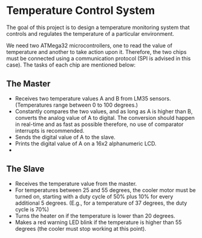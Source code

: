 # Temperature Control System
The goal of this project is to design a temperature monitoring system that controls and regulates the temperature of a particular environment.  
  
We need two ATMega32 microcontrollers, one to read the value of temperature and another to take action upon it. Therefore, the two chips must be connected using a communication protocol (SPI is advised in this case). The tasks of each chip are mentioned below:

## The Master
- Receives two temperature values A and B from LM35 sensors. (Temperatures range between 0 to 100 degrees.)
- Constantly compares the two values, and as long as A is higher than B, converts the analog value of A to digital. The conversion should happen in real-time and as fast as possible therefore, no use of comparator interrupts is recommended.
- Sends the digital value of A to the slave.
- Prints the digital value of A on a 16x2 alphanumeric LCD.
- 
## The Slave
- Receives the temperature value from the master.
- For temperatures between 25 and 55 degrees, the cooler motor must be turned on, starting with a duty cycle of 50% plus 10% for every additional 5 degrees. (E.g., for a temperature of 37 degrees, the duty cycle is 70%)
- Turns the heater on if the temperature is lower than 20 degrees.
- Makes a red warning LED blink if the temperature is higher than 55 degrees (the cooler must stop working at this point).
